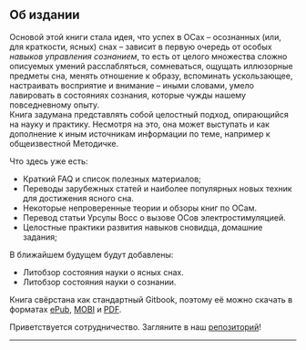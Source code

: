 ## Об издании

Основой этой книги стала идея, что успех в ОСах – осознанных (или, для краткости, ясных) снах – зависит в первую очередь от особых *навыков управления сознанием*, то есть от целого множества сложно описуемых умений расслабляться, сомневаться, ощущать иллюзорные предметы сна,  менять отношение к образу, вспоминать ускользающее, настраивать восприятие и внимание – иными словами, умело лавировать в состояниях сознания, которые чужды нашему повседневному опыту.  
Книга задумана представлять собой целостный подход, опирающийся на науку и практику. Несмотря на это, она может выступать и как дополнение к иным источникам информации по теме, например к общеизвестной Методичке.  

Что здесь уже есть:  

* Краткий FAQ и список полезных материалов;
* Переводы зарубежных статей и наиболее популярных новых техник для достижения ясного сна.
* Некоторые непроверенные теории и обзоры книг по ОСам.
* Перевод статьи Урсулы Восс о вызове ОСов электростимуляцией.
* Целостные практики развития навыков сновидца, домашние задания; 

В ближайшем будущем будут добавлены:

* Литобзор состояния науки о ясных снах.
* Литобзор состояния науки о сознании.

Книга свёрстана как стандартный Gitbook, поэтому её можно скачать в форматах [ePub](https://www.gitbook.com/download/epub/book/lucid/lds), [MOBI](https://www.gitbook.com/download/mobi/book/lucid/lds) и [PDF](https://www.gitbook.com/download/pdf/book/lucid/lds).

Приветствуется сотрудничество. Загляните в наш [репозиторий](https://github.com/LucidDreamTeam/Lucid-Dreaming-Skills)!

----

<!---
Эта книга наследует [«Гуглдоку»](http://goo.gl/NE4e5V) Треда Осознанных Сновидений /u/ Доброчана, но служит немного другим целям. 
-->